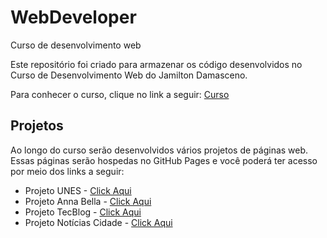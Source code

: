 # WebDeveloper
Curso de desenvolvimento web

Este repositório foi criado para armazenar os código desenvolvidos no Curso de Desenvolvimento Web do Jamilton Damasceno.

Para conhecer o curso, clique no link a seguir: 
[Curso](https://www.udemy.com/course/web-completo/)

## Projetos
Ao longo do curso serão desenvolvidos vários projetos de páginas web.
Essas páginas serão hospedas no GitHub Pages e você poderá ter acesso 
por meio dos links a seguir:

* Projeto UNES - [Click Aqui](https://fagnerzulin.github.io/Projeto-Unes/)
* Projeto Anna Bella - [Click Aqui](https://fagnerzulin.github.io/Projeto-Anna-Bella/)
* Projeto TecBlog - [Click Aqui](https://fagnerzulin.github.io/Projeto-TecBlog/)
* Projeto Notícias Cidade - [Click Aqui](https://fagnerzulin.github.io/Projeto-Noticias-Cidade/)
 

